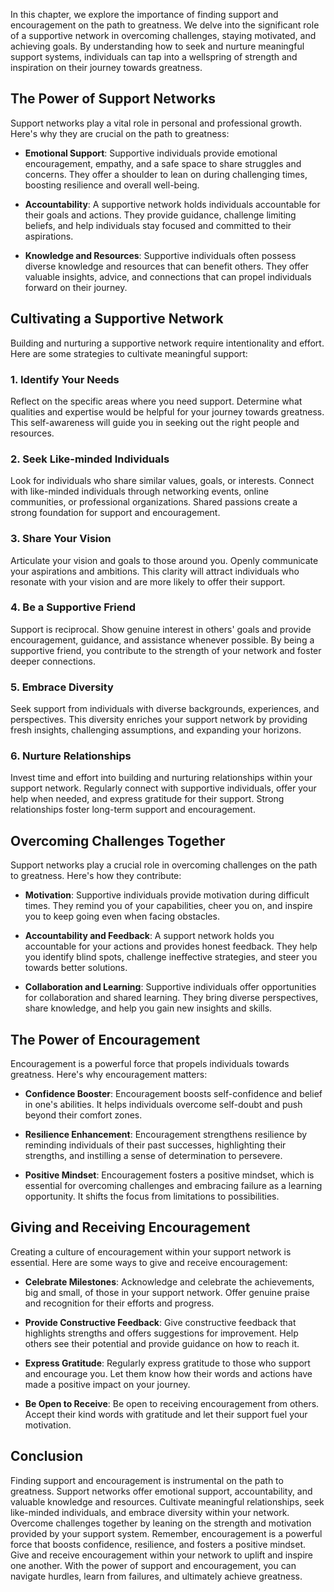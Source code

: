 
In this chapter, we explore the importance of finding support and encouragement on the path to greatness. We delve into the significant role of a supportive network in overcoming challenges, staying motivated, and achieving goals. By understanding how to seek and nurture meaningful support systems, individuals can tap into a wellspring of strength and inspiration on their journey towards greatness.

The Power of Support Networks
-----------------------------

Support networks play a vital role in personal and professional growth. Here's why they are crucial on the path to greatness:

* **Emotional Support**: Supportive individuals provide emotional encouragement, empathy, and a safe space to share struggles and concerns. They offer a shoulder to lean on during challenging times, boosting resilience and overall well-being.

* **Accountability**: A supportive network holds individuals accountable for their goals and actions. They provide guidance, challenge limiting beliefs, and help individuals stay focused and committed to their aspirations.

* **Knowledge and Resources**: Supportive individuals often possess diverse knowledge and resources that can benefit others. They offer valuable insights, advice, and connections that can propel individuals forward on their journey.

Cultivating a Supportive Network
--------------------------------

Building and nurturing a supportive network require intentionality and effort. Here are some strategies to cultivate meaningful support:

### 1. Identify Your Needs

Reflect on the specific areas where you need support. Determine what qualities and expertise would be helpful for your journey towards greatness. This self-awareness will guide you in seeking out the right people and resources.

### 2. Seek Like-minded Individuals

Look for individuals who share similar values, goals, or interests. Connect with like-minded individuals through networking events, online communities, or professional organizations. Shared passions create a strong foundation for support and encouragement.

### 3. Share Your Vision

Articulate your vision and goals to those around you. Openly communicate your aspirations and ambitions. This clarity will attract individuals who resonate with your vision and are more likely to offer their support.

### 4. Be a Supportive Friend

Support is reciprocal. Show genuine interest in others' goals and provide encouragement, guidance, and assistance whenever possible. By being a supportive friend, you contribute to the strength of your network and foster deeper connections.

### 5. Embrace Diversity

Seek support from individuals with diverse backgrounds, experiences, and perspectives. This diversity enriches your support network by providing fresh insights, challenging assumptions, and expanding your horizons.

### 6. Nurture Relationships

Invest time and effort into building and nurturing relationships within your support network. Regularly connect with supportive individuals, offer your help when needed, and express gratitude for their support. Strong relationships foster long-term support and encouragement.

Overcoming Challenges Together
------------------------------

Support networks play a crucial role in overcoming challenges on the path to greatness. Here's how they contribute:

* **Motivation**: Supportive individuals provide motivation during difficult times. They remind you of your capabilities, cheer you on, and inspire you to keep going even when facing obstacles.

* **Accountability and Feedback**: A support network holds you accountable for your actions and provides honest feedback. They help you identify blind spots, challenge ineffective strategies, and steer you towards better solutions.

* **Collaboration and Learning**: Supportive individuals offer opportunities for collaboration and shared learning. They bring diverse perspectives, share knowledge, and help you gain new insights and skills.

The Power of Encouragement
--------------------------

Encouragement is a powerful force that propels individuals towards greatness. Here's why encouragement matters:

* **Confidence Booster**: Encouragement boosts self-confidence and belief in one's abilities. It helps individuals overcome self-doubt and push beyond their comfort zones.

* **Resilience Enhancement**: Encouragement strengthens resilience by reminding individuals of their past successes, highlighting their strengths, and instilling a sense of determination to persevere.

* **Positive Mindset**: Encouragement fosters a positive mindset, which is essential for overcoming challenges and embracing failure as a learning opportunity. It shifts the focus from limitations to possibilities.

Giving and Receiving Encouragement
----------------------------------

Creating a culture of encouragement within your support network is essential. Here are some ways to give and receive encouragement:

* **Celebrate Milestones**: Acknowledge and celebrate the achievements, big and small, of those in your support network. Offer genuine praise and recognition for their efforts and progress.

* **Provide Constructive Feedback**: Give constructive feedback that highlights strengths and offers suggestions for improvement. Help others see their potential and provide guidance on how to reach it.

* **Express Gratitude**: Regularly express gratitude to those who support and encourage you. Let them know how their words and actions have made a positive impact on your journey.

* **Be Open to Receive**: Be open to receiving encouragement from others. Accept their kind words with gratitude and let their support fuel your motivation.

Conclusion
----------

Finding support and encouragement is instrumental on the path to greatness. Support networks offer emotional support, accountability, and valuable knowledge and resources. Cultivate meaningful relationships, seek like-minded individuals, and embrace diversity within your network. Overcome challenges together by leaning on the strength and motivation provided by your support system. Remember, encouragement is a powerful force that boosts confidence, resilience, and fosters a positive mindset. Give and receive encouragement within your network to uplift and inspire one another. With the power of support and encouragement, you can navigate hurdles, learn from failures, and ultimately achieve greatness.
